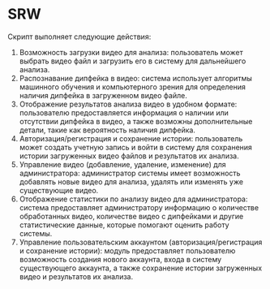 # SRW

Скрипт выполняет следующие действия:

1. Возможность загрузки видео для анализа: пользователь может выбрать видео файл и загрузить его в систему для дальнейшего анализа.
2. Распознавание дипфейка в видео: система использует алгоритмы машинного обучения и компьютерного зрения для определения наличия дипфейка в загруженном видео файле.
3. Отображение результатов анализа видео в удобном формате: пользователю предоставляется информация о наличии или отсутствии дипфейка в видео, а также возможны дополнительные детали, такие как вероятность наличия дипфейка.
4. Авторизация/регистрация и сохранение истории: пользователь может создать учетную запись и войти в систему для сохранения истории загруженных видео файлов и результатов их анализа.
5. Управление видео (добавление, удаление, изменение) для администратора: администратор системы имеет возможность добавлять новые видео для анализа, удалять или изменять уже существующие видео.
6. Отображение статистики по анализу видео для администратора: система предоставляет администратору информацию о количестве обработанных видео, количестве видео с дипфейками и другие статистические данные, которые помогают оценить работу системы.
7. Управление пользовательским аккаунтом (авторизация/регистрация и сохранение истории): модуль предоставляет пользователю возможность создания нового аккаунта, входа в систему существующего аккаунта, а также сохранение истории загруженных видео и результатов их анализа.
